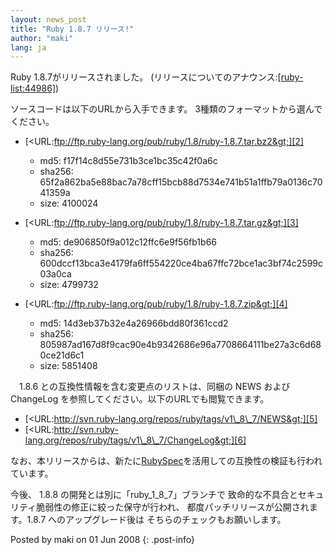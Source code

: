```yaml
---
layout: news_post
title: "Ruby 1.8.7 リリース!"
author: "maki"
lang: ja
---
```


Ruby 1.8.7がリリースされました。 (リリースについてのアナウンス:[\[ruby-list:44986\]][1])

ソースコードは以下のURLから入手できます。 3種類のフォーマットから選んでください。

* [&lt;URL:ftp://ftp.ruby-lang.org/pub/ruby/1.8/ruby-1.8.7.tar.bz2&gt;][2]
  * md5: f17f14c8d55e731b3ce1bc35c42f0a6c
  * sha256:
    65f2a862ba5e88bac7a78cff15bcb88d7534e741b51a1ffb79a0136c7041359a
  * size: 4100024

* [&lt;URL:ftp://ftp.ruby-lang.org/pub/ruby/1.8/ruby-1.8.7.tar.gz&gt;][3]
  * md5: de906850f9a012c12ffc6e9f56fb1b66
  * sha256:
    600dccf13bca3e4179fa6ff554220ce4ba67ffc72bce1ac3bf74c2599c03a0ca
  * size: 4799732

* [&lt;URL:ftp://ftp.ruby-lang.org/pub/ruby/1.8/ruby-1.8.7.zip&gt;][4]
  * md5: 14d3eb37b32e4a26966bdd80f361ccd2
  * sha256:
    805987ad167d8f9cac90e4b9342686e96a7708664111be27a3c6d680ce21d6c1
  * size: 5851408

　1.8.6 との互換性情報を含む変更点のリストは、同梱の NEWS および ChangeLog
を参照してください。以下のURLでも閲覧できます。

* [&lt;URL:http://svn.ruby-lang.org/repos/ruby/tags/v1\_8\_7/NEWS&gt;][5]
* [&lt;URL:http://svn.ruby-lang.org/repos/ruby/tags/v1\_8\_7/ChangeLog&gt;][6]

なお、本リリースからは、新たに[RubySpec][7]を活用しての互換性の検証も行われています。

今後、 1.8.8 の開発とは別に「ruby\_1\_8\_7」ブランチで 致命的な不具合とセキュリティ脆弱性の修正に絞った保守が行われ、
都度パッチリリースが公開されます。1.8.7 へのアップグレード後は そちらのチェックもお願いします。

Posted by maki on 01 Jun 2008
{: .post-info}



[1]: http://blade.nagaokaut.ac.jp/cgi-bin/scat.rb/ruby/ruby-list/44986 
[2]: ftp://ftp.ruby-lang.org/pub/ruby/1.8/ruby-1.8.7.tar.bz2 
[3]: ftp://ftp.ruby-lang.org/pub/ruby/1.8/ruby-1.8.7.tar.gz 
[4]: ftp://ftp.ruby-lang.org/pub/ruby/1.8/ruby-1.8.7.zip 
[5]: http://svn.ruby-lang.org/repos/ruby/tags/v1_8_7/NEWS 
[6]: http://svn.ruby-lang.org/repos/ruby/tags/v1_8_7/ChangeLog 
[7]: http://rubyspec.org/ 
